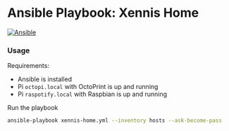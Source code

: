 # Ansible Playbook: Xennis Home

[![Ansible](https://github.com/Xennis/ansible-xennis-home/workflows/Ansible/badge.svg?branch=master&event=push)](https://github.com/Xennis/ansible-xennis-home/actions?query=workflow%3AAnsible+event%3Apush+branch%3Amaster)

### Usage

Requirements:
* Ansible is installed
* Pi `octopi.local` with OctoPrint is up and running
* Pi `raspotify.local` with Raspbian is up and running

Run the playbook
```sh
ansible-playbook xennis-home.yml --inventory hosts --ask-become-pass
```

